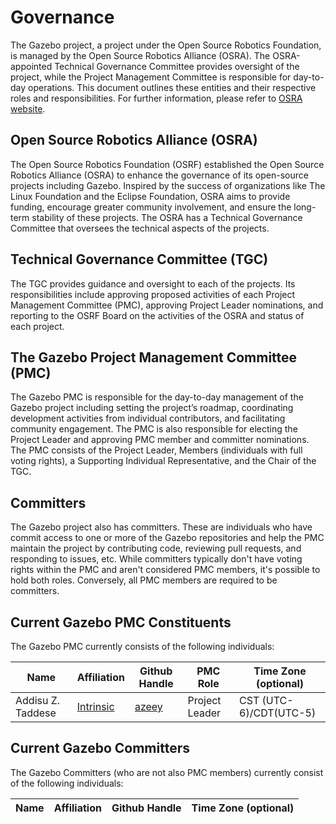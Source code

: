 # Governance

The Gazebo project, a project under the Open Source Robotics Foundation, is
managed by the Open Source Robotics Alliance (OSRA). The OSRA-appointed
Technical Governance Committee provides oversight of the project, while the
Project Management Committee is responsible for day-to-day operations. This
document outlines these entities and their respective roles and
responsibilities. For further information, please refer to
[OSRA website](https://osralliance.org/how-it-works/).

## Open Source Robotics Alliance (OSRA)

The Open Source Robotics Foundation (OSRF) established the Open Source Robotics
Alliance (OSRA) to enhance the governance of its open-source projects
including Gazebo. Inspired by the success of organizations like The Linux
Foundation and the Eclipse Foundation, OSRA aims to provide funding, encourage
greater community involvement, and ensure the long-term stability of these
projects. The OSRA has a Technical Governance Committee that oversees the
technical aspects of the projects.

## Technical Governance Committee (TGC)

The TGC provides guidance and oversight to each of the projects. Its
responsibilities include approving proposed activities of each Project
Management Committee (PMC), approving Project Leader nominations, and reporting
to the OSRF Board on the activities of the OSRA and status of each project.

## The Gazebo Project Management Committee (PMC)

The Gazebo PMC is responsible for the day-to-day management of the Gazebo
project including setting the project’s roadmap, coordinating development
activities from individual contributors, and facilitating community engagement.
The PMC is also responsible for electing the Project Leader and approving PMC
member and committer nominations. The PMC consists of the Project Leader,
Members (individuals with full voting rights), a Supporting Individual
Representative, and the Chair of the TGC.

## Committers

The Gazebo project also has committers. These are individuals who have commit
access to one or more of the Gazebo repositories and help the PMC maintain the
project by contributing code, reviewing pull requests, and responding to issues,
etc. While committers typically don't have voting rights within the PMC and
aren't considered PMC members, it's possible to hold both roles. Conversely, all
PMC members are required to be committers.

## Current Gazebo PMC Constituents

The Gazebo PMC currently consists of the following individuals:

| Name              | Affiliation                            | Github Handle                     | PMC Role       | Time Zone (optional)   |
| ----------------- | -------------------------------------- | --------------------------------- | -------------- | ---------------------- |
| Addisu Z. Taddese | [Intrinsic](https://www.intrinsic.ai/) | [azeey](https://github.com/azeey) | Project Leader | CST (UTC-6)/CDT(UTC-5) |

## Current Gazebo Committers

The Gazebo Committers (who are not also PMC members) currently consist of the
following individuals:

| Name              | Affiliation                            | Github Handle                     | Time Zone (optional)   |
| ----------------- | -------------------------------------- | --------------------------------- | ---------------------- |
